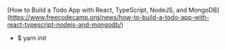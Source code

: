 [How to Build a Todo App with React, TypeScript, NodeJS, and MongoDB]
(https://www.freecodecamp.org/news/how-to-build-a-todo-app-with-react-typescript-nodejs-and-mongodb/)

- $ yarn init
